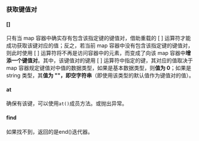 ### 获取键值对

#### []

只有当 map 容器中确实存有包含该指定键的键值对，借助重载的 [ ] 运算符才能成功获取该键对应的值；反之，若当前 map 容器中没有包含该指定键的键值对，则此时使用 [ ] 运算符将不再是访问容器中的元素，而变成了向该 map 容器中**增添一个键值对**。其中，该键值对的键用 [ ] 运算符中指定的键，其对应的值取决于 map 容器规定键值对中值的数据类型，如果是基本数据类型，则**值为 0**；如果是 string 类型，其**值为 ""，即空字符串**（即使用该类型的默认值作为键值对的值）。

#### at

确保有该键，可以使用`at()`成员方法。或抛出异常。

#### find

如果找不到，返回的是end()迭代器。



